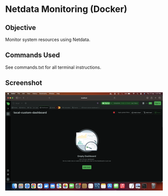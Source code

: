 # Netdata Monitoring (Docker)

## Objective
Monitor system resources using Netdata.

## Commands Used
See commands.txt for all terminal instructions.

## Screenshot
![Dashboard](screenshots/dashboard.png)
